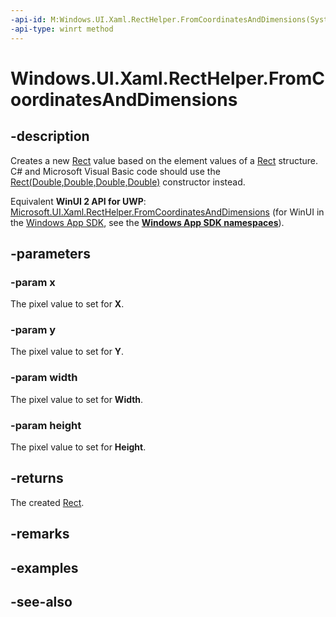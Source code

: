 ```yaml
---
-api-id: M:Windows.UI.Xaml.RectHelper.FromCoordinatesAndDimensions(System.Single,System.Single,System.Single,System.Single)
-api-type: winrt method
---
```


<!-- Method syntax
public Windows.Foundation.Rect FromCoordinatesAndDimensions(System.Single x, System.Single y, System.Single width, System.Single height)
-->

# Windows.UI.Xaml.RectHelper.FromCoordinatesAndDimensions

## -description

Creates a new [Rect](../windows.foundation/rect.md) value based on the element values of a [Rect](../windows.foundation/rect.md) structure. C# and Microsoft Visual Basic code should use the [Rect(Double,Double,Double,Double)](/dotnet/api/windows.foundation.rect.-ctor?view=dotnet-uwp-10.0&preserve-view=true#Windows_Foundation_Rect__ctor_System_Double_System_Double_System_Double_System_Double_) constructor instead.

Equivalent **WinUI 2 API for UWP**: [Microsoft.UI.Xaml.RectHelper.FromCoordinatesAndDimensions](/windows/winui/api/microsoft.ui.xaml.recthelper.fromcoordinatesanddimensions) (for WinUI in the [Windows App SDK](/windows/apps/windows-app-sdk/), see the **[Windows App SDK namespaces](/windows/windows-app-sdk/api/winrt/)**).

## -parameters

### -param x

The pixel value to set for **X**.

### -param y

The pixel value to set for **Y**.

### -param width

The pixel value to set for **Width**.

### -param height

The pixel value to set for **Height**.

## -returns

The created [Rect](../windows.foundation/rect.md).

## -remarks

## -examples

## -see-also
